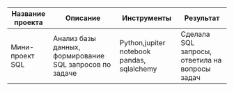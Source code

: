 |Название проекта|Описание|Инструменты|Результат|
|-|--------|---|---|
|Мини-проект SQL|Анализ базы данных, формирование SQL запросов по задаче|Python,jupiter notebook pandas, sqlalchemy |Cделала SQL запросы, ответила на вопросы задач|
